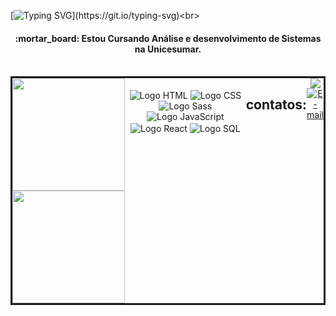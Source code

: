 [![Typing SVG](https://readme-typing-svg.demolab.com?size=28&color=FF79C6&center=true&vCenter=true&&width=900&lines=Olá,+seja+bem+vindo(a)+ao+meu+perfil+do+GitHub!;Eu+me+chamo+Mayara+Arantes!)](https://git.io/typing-svg)<br>

<div align="center">
<h4>:mortar_board: Estou Cursando Análise e desenvolvimento de Sistemas na Unicesumar.</h4><br>
</div>

<div style="display: flex; border: solid;" align="center"><br>
<a href="https://github.com/MayaraArantes" title="Perfil">
  <img height="180em" src="https://github-readme-stats.vercel.app/api?username=MayaraArantes&theme=omni&show_icons=true" />
  <img height="180em" src="https://github-readme-stats.vercel.app/api/top-langs/?username=MayaraArantes&layout=compact&langs_count=6&theme=omni"/>
</a>

<div align="center"><br>
   <img align="center" alt="Logo HTML" src="https://img.shields.io/badge/HTML5-E34F26?style=for-the-badge&logo=html5&logoColor=white" />
   <img align="center" alt="Logo CSS" src="https://img.shields.io/badge/CSS3-1572B6?style=for-the-badge&logo=css3&logoColor=white" />
   <img align="center" alt="Logo Sass" src="https://img.shields.io/badge/Sass-CC6699?style=for-the-badge&logo=sass&logoColor=white" />
   <img align="center" alt="Logo JavaScript" src="https://img.shields.io/badge/JavaScript-F7DF1E?style=for-the-badge&logo=javascript&logoColor=black" />
   <img align="center" alt="Logo React" src="https://img.shields.io/badge/React-20232A?style=for-the-badge&logo=react&logoColor=61DAFB" />
   <img align="center" alt="Logo SQL" src="https://img.shields.io/badge/SQL-E34F50?style=for-the-badge&logo=sql" />
</div><br>


## contatos:
<div> 
  <a href="https://www.linkedin.com/in/mayaraarantes/" target="_blank"><img src="https://img.shields.io/badge/-LinkedIn-%230077B5?style=for-the-badge&logo=linkedin&logoColor=white"</a> 
  <a href="mailto:mayaraarantes9@gmail.com"><img title="E-mail" src="https://img.shields.io/badge/-Gmail-%23333?style=for-the-badge&logo=gmail&logoColor=white&logoColor=white" target="_blank"/></a>
</div>
